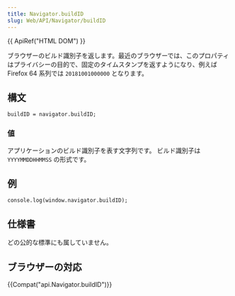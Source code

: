 ```yaml
---
title: Navigator.buildID
slug: Web/API/Navigator/buildID
---
```


{{ ApiRef("HTML DOM") }}

ブラウザーのビルド識別子を返します。最近のブラウザーでは、このプロパティはプライバシーの目的で、固定のタイムスタンプを返すようになり、例えば Firefox 64 系列では `20181001000000` となります。

## 構文

```
buildID = navigator.buildID;
```

### 値

アプリケーションのビルド識別子を表す文字列です。 ビルド識別子は `YYYYMMDDHHMMSS` の形式です。

## 例

```
console.log(window.navigator.buildID);
```

## 仕様書

どの公的な標準にも属していません。

## ブラウザーの対応

{{Compat("api.Navigator.buildID")}}
